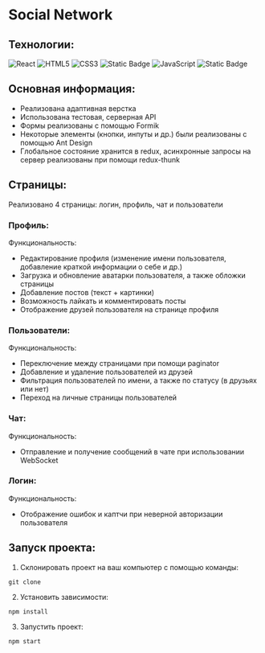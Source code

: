 # Social Network

## Технологии:
![React](https://img.shields.io/badge/-React-61daf8?logo=react&logoColor=black)
![HTML5](https://img.shields.io/badge/-HTML5-e34f26?logo=html5&logoColor=white)
![CSS3](https://img.shields.io/badge/-CSS3-1572b6?logo=css3&logoColor=white)
![Static Badge](https://img.shields.io/badge/TypeScript-%233178c6?style=flat&logo=typescript&logoColor=white)
![JavaScript](https://img.shields.io/badge/-JavaScript-f7df1e?logo=javaScript&logoColor=black)
![Static Badge](https://img.shields.io/badge/Redux-%23764abc?style=flat&logo=redux&logoColor=white)

## Основная информация:
- Реализована адаптивная верстка
- Использована тестовая, серверная API
- Формы реализованы с помощью Formik
- Некоторые элементы (кнопки, инпуты и др.) были реализованы с помощью Ant Design
- Глобальное состояние хранится в redux, асинхронные запросы на сервер реализованы при помощи redux-thunk

## Страницы:
Реализовано 4 страницы: логин, профиль, чат и пользователи

### Профиль:
Функциональность:
- Редактирование профиля (изменение имени пользователя, добавление краткой информации о себе и др.)
- Загрузка и обновление аватарки пользователя, а также обложки страницы
- Добавление постов (текст + картинки)
- Возможность лайкать и комментировать посты
- Отображение друзей пользователя на странице профиля

### Пользователи:
Функциональность:
- Переключение между страницами при помощи paginator
- Добавление и удаление пользователей из друзей
- Фильтрация пользователей по имени, а также по статусу (в друзьях или нет)
- Переход на личные страницы пользователей

### Чат:
Функциональность:
- Отправление и получение сообщений в чате при использовании WebSocket

### Логин:
Функциональность:
- Отображение ошибок и каптчи при неверной авторизации пользователя

## Запуск проекта:

1. Склонировать проект на ваш компьютер с помощью команды:
```
git clone
```
2. Установить зависимости:
```
npm install
```
3. Запустить проект:
```
npm start
```



